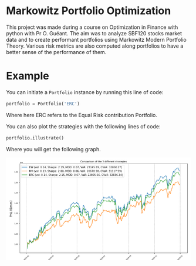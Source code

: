 # Markowitz Portfolio Optimization 
This project was made during a course on Optimization in Finance with python with Pr O. Guéant. 
The aim was to analyze SBF120 stocks market data and to create performant portfolios using Markowitz Modern Portfolio Theory.
Various risk metrics are also computed along portfolios to have a better sense of the performance of them.

# Example
You can initiate a `Portfolio` instance by running this line of code: 
```python
portfolio = Portfolio('ERC')
```
Where here ERC refers to the Equal Risk contribution Portfolio. 

You can also plot the strategies with the following lines of code: 
```python
portfolio.illustrate()
```
Where you will get the following graph.

![Portfolio Image](portfolios_image.png)
